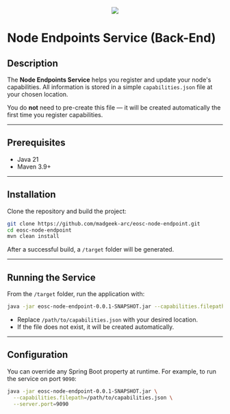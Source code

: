 <div align="center">
  <img src='https://eosc.eu/wp-content/uploads/2024/02/EOSC-Beyond-logo.png'></img>
</div>

# Node Endpoints Service (Back-End)

## Description

The **Node Endpoints Service** helps you register and update your node's capabilities.
All information is stored in a simple `capabilities.json` file at your chosen location.

You do **not** need to pre-create this file — it will be created automatically the first time you register capabilities.

---

## Prerequisites

* Java 21
* Maven 3.9+

---

## Installation

Clone the repository and build the project:

```bash
git clone https://github.com/madgeek-arc/eosc-node-endpoint.git
cd eosc-node-endpoint
mvn clean install
```

After a successful build, a `/target` folder will be generated.

---

## Running the Service

From the `/target` folder, run the application with:

```bash
java -jar eosc-node-endpoint-0.0.1-SNAPSHOT.jar --capabilities.filepath=/path/to/capabilities.json
```

* Replace `/path/to/capabilities.json` with your desired location.
* If the file does not exist, it will be created automatically.

---

## Configuration

You can override any Spring Boot property at runtime. For example, to run the service on port `9090`:

```bash
java -jar eosc-node-endpoint-0.0.1-SNAPSHOT.jar \
  --capabilities.filepath=/path/to/capabilities.json \
  --server.port=9090
```
